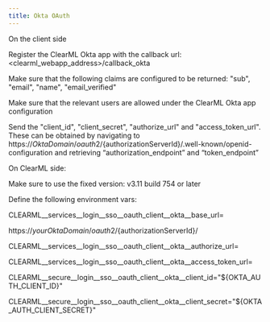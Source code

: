 ```yaml
---
title: Okta OAuth 
---
```


On the client side

Register the ClearML Okta app with the callback url: <clearml_webapp_address>/callback_okta

Make sure that the following claims are configured to be returned: "sub", "email", "name", "email_verified"

Make sure that the relevant users are allowed under the ClearML Okta app configuration

Send the "client_id", "client_secret", "authorize_url" and "access_token_url". These can be obtained by navigating to https://${OktaDomain}/oauth2/${authorizationServerId}/.well-known/openid-configuration and retrieving “authorization_endpoint” and “token_endpoint”

On ClearML side:

Make sure to use the fixed version: v3.11 build 754 or later

Define the following environment vars:

CLEARML__services__login__sso__oauth_client__okta__base_url=

https://${yourOktaDomain}/oauth2/${authorizationServerId}/

CLEARML__services__login__sso__oauth_client__okta__authorize_url=<authorization endpoint>

CLEARML__services__login__sso__oauth_client__okta__access_token_url=<token endpoint>

CLEARML__secure__login__sso__oauth_client__okta__client_id="${OKTA_AUTH_CLIENT_ID}"

CLEARML__secure__login__sso__oauth_client__okta__client_secret="${OKTA_AUTH_CLIENT_SECRET}"